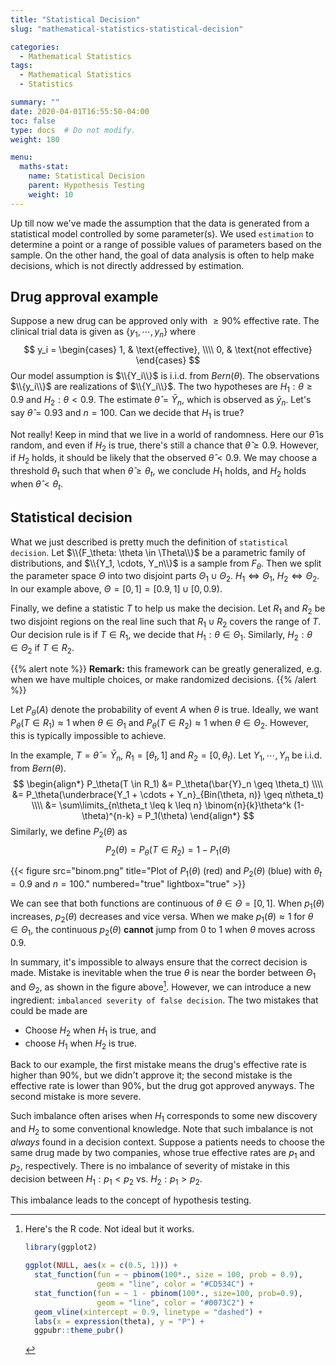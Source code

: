 ```yaml
---
title: "Statistical Decision"
slug: "mathematical-statistics-statistical-decision"

categories:
  - Mathematical Statistics
tags:
  - Mathematical Statistics
  - Statistics

summary: ""
date: 2020-04-01T16:55:50-04:00
toc: false
type: docs  # Do not modify.
weight: 180

menu:
  maths-stat:
    name: Statistical Decision
    parent: Hypothesis Testing
    weight: 10
---
```


Up till now we've made the assumption that the data is generated from a statistical model controlled by some parameter(s). We used `estimation` to determine a point or a range of possible values of parameters based on the sample. On the other hand, the goal of data analysis is often to help make decisions, which is not directly addressed by estimation. 

## Drug approval example
Suppose a new drug can be approved only with $\geq 90\%$ effective rate. The clinical trial data is given as {$y_1, \cdots, y_n$} where
$$
y_i = \begin{cases}
	1, & \text{effective}, \\\\
	0, & \text{not effective}
\end{cases}
$$
Our model assumption is $\\{Y_i\\}$ is i.i.d. from $Bern(\theta)$. The observations $\\{y_i\\}$ are realizations of $\\{Y_i\\}$. The two hypotheses are $H_1: \theta \geq 0.9$ and $H_2: \theta < 0.9$. The estimate $\hat\theta = \bar{Y}_n$, which is observed as $\bar{y}_n$. Let's say $\hat\theta = 0.93$ and $n = 100$. Can we decide that $H_1$ is true?

Not really! Keep in mind that we live in a world of randomness. Here our $\hat\theta$ is random, and even if $H_2$ is true, there's still a chance that $\hat\theta \geq 0.9$. However, if $H_2$ holds, it should be likely that the observed $\hat\theta < 0.9$. We may choose a threshold $\theta_t$ such that when $\hat\theta \geq \theta_t$, we conclude $H_1$ holds, and $H_2$ holds when $\hat\theta < \theta_t$.

## Statistical decision
What we just described is pretty much the definition of `statistical decision`. Let $\\{F_\theta: \theta \in \Theta\\}$ be a parametric family of distributions, and $\\{Y_1, \cdots, Y_n\\}$ is a sample from $F_\theta$. Then we split the parameter space $\Theta$ into two disjoint parts $\Theta_1 \cup \Theta_2$. $H_1 \Leftrightarrow \Theta_1$, $H_2 \Leftrightarrow \Theta_2$. In our example above, $\Theta = [0, 1] = [0.9, 1] \cup [0, 0.9)$.

Finally, we define a statistic $T$ to help us make the decision. Let $R_1$ and $R_2$ be two disjoint regions on the real line such that $R_1 \cup R_2$ covers the range of $T$. Our decision rule is if $T \in R_1$, we decide that $H_1: \theta \in \Theta_1$. Similarly, $H_2: \theta \in \Theta_2$ if $T \in R_2$.

{{% alert note %}}
**Remark:** this framework can be greatly generalized, e.g. when we have multiple choices, or make randomized decisions.
{{% /alert %}}

Let $P_\theta(A)$ denote the probability of event $A$ when $\theta$ is true. Ideally, we want $P_\theta(T \in R_1) \approx 1$ when $\theta \in \Theta_1$ and $P_\theta(T \in R_2) \approx 1$ when $\theta \in \Theta_2$. However, this is typically impossible to achieve.

In the example, $T = \hat\theta = \bar{Y}_n$, $R_1 = [\theta_t, 1]$ and $R_2 = [0, \theta_t)$. Let $Y_1, \cdots, Y_n$ be i.i.d. from $Bern(\theta)$.
$$
\begin{align*}
	P_\theta(T \in R_1) &= P_\theta(\bar{Y}_n \geq \theta_t) \\\\
	&= P_\theta(\underbrace{Y_1 + \cdots + Y_n}_{Bin(\theta, n)} \geq n\theta_t) \\\\
	&= \sum\limits_{n\theta_t \leq k \leq n} \binom{n}{k}\theta^k (1-\theta)^{n-k} = P_1(\theta)
\end{align*}
$$
Similarly, we define $P_2(\theta)$ as
$$
P_2(\theta) = P_\theta(T \in R_2) = 1 - P_1(\theta)
$$



{{< figure src="binom.png" title="Plot of $P_1(\theta)$ (red) and $P_2(\theta)$ (blue) with $\theta_t = 0.9$ and $n = 100$." numbered="true" lightbox="true" >}}

We can see that both functions are continuous of $\theta \in \Theta = [0, 1]$. When $p_1(\theta)$ increases, $p_2(\theta)$ decreases and vice versa. When we make $p_1(\theta) \approx 1$ for $\theta \in \Theta_1$, the continuous $p_2(\theta)$ **cannot** jump from 0 to 1 when $\theta$ moves across 0.9.

In summary, it's impossible to always ensure that the correct decision is made. Mistake is inevitable when the true $\theta$ is near the border between $\Theta_1$ and $\Theta_2$, as shown in the figure above[^binom]. However, we can introduce a new ingredient: `imbalanced severity of false decision`. The two mistakes that could be made are

- Choose $H_2$ when $H_1$ is true, and
- choose $H_1$ when $H_2$ is true.

Back to our example, the first mistake means the drug's effective rate is higher than $90\%$, but we didn't approve it; the second mistake is the effective rate is lower than $90\%$, but the drug got approved anyways. The second mistake is more severe.

Such imbalance often arises when $H_1$ corresponds to some new discovery and $H_2$ to some conventional knowledge. Note that such imbalance is not *always* found in a decision context. Suppose a patients needs to choose the same drug made by two companies, whose true effective rates are $p_1$ and $p_2$, respectively. There is no imbalance of severity of mistake in this decision between $H_1: p_1 < p_2$ vs. $H_2: p_1 > p_2$.

This imbalance leads to the concept of hypothesis testing.




[^binom]: Here's the R code. Not ideal but it works.
    ```r
    library(ggplot2)
    
    ggplot(NULL, aes(x = c(0.5, 1))) +
      stat_function(fun = ~ pbinom(100*., size = 100, prob = 0.9),
                    geom = "line", color = "#CD534C") +
      stat_function(fun = ~ 1 - pbinom(100*., size=100, prob=0.9),
                    geom = "line", color = "#0073C2") +
      geom_vline(xintercept = 0.9, linetype = "dashed") +
      labs(x = expression(theta), y = "P") +
      ggpubr::theme_pubr()
    ```